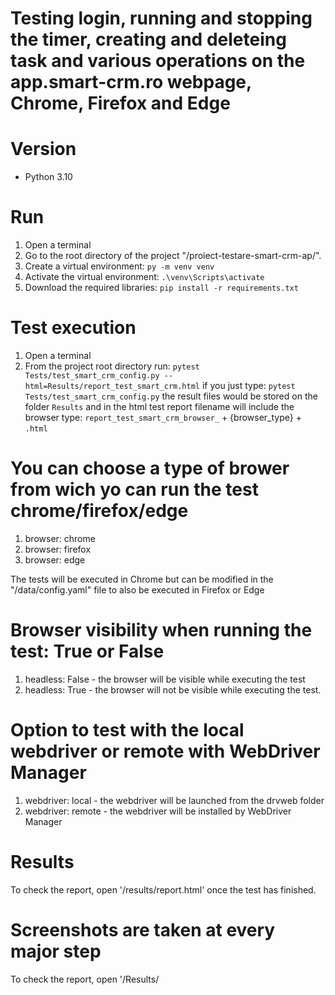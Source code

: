 # Testing login, running and stopping the timer, creating and deleteing task and various operations on the app.smart-crm.ro webpage, Chrome, Firefox and Edge



# Version
* Python 3.10

# Run
1. Open a terminal
2. Go to the root directory of the project "/proiect-testare-smart-crm-ap/".
3. Create a virtual environment: `py -m venv venv`
4. Activate the virtual environment: `.\venv\Scripts\activate`
5. Download the required libraries: `pip install -r requirements.txt`

# Test execution
1. Open a terminal
2. From the project root directory run: `pytest Tests/test_smart_crm_config.py --html=Results/report_test_smart_crm.html`
   if you just type: `pytest Tests/test_smart_crm_config.py` the result files would be stored on the folder `Results` and in the html test report filename will include the browser type: `report_test_smart_crm_browser_` + {browser_type} + `.html`


# You can choose a type of brower from wich yo can run the test chrome/firefox/edge
1. browser: chrome
2. browser: firefox
3. browser: edge

The tests will be executed in Chrome but can be modified in the "/data/config.yaml" file to also be executed in Firefox or Edge

# Browser visibility when running the test: True or False
1. headless: False - the browser will be visible while executing the test
2. headless: True - the browser will not be visible while executing the test.

# Option to test with the local webdriver or remote with WebDriver Manager
1. webdriver: local - the webdriver will be launched from the drvweb folder
2. webdriver: remote - the webdriver will be installed by WebDriver Manager

# Results
To check the report, open '/results/report.html' once the test has finished.

# Screenshots are taken at every major step
To check the report, open '/Results/
